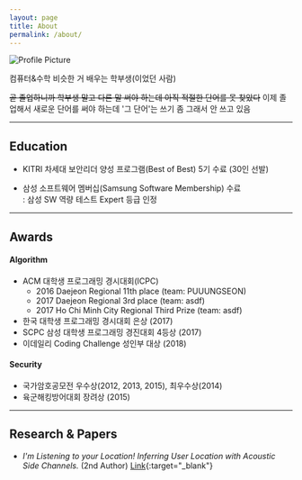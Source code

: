 ```yaml
---
layout: page
title: About
permalink: /about/
---
```


<img src="{{ site.baseurl }}/assets/profile.jpg" title="Profile Picture" class="profile">

컴퓨터&수학 비슷한 거 배우는 학부생(이었던 사람)

~~곧 졸업하니까 학부생 말고 다른 말 써야 하는데 아직 적절한 단어를 못 찾았다~~
이제 졸업해서 새로운 단어를 써야 하는데 '그 단어'는 쓰기 좀 그래서 안 쓰고 있음

---

## Education

* KITRI 차세대 보안리더 양성 프로그램(Best of Best) 5기 수료 (30인 선발)

* 삼성 소프트웨어 멤버십(Samsung Software Membership) 수료 <br>
  : 삼성 SW 역량 테스트 Expert 등급 인정

---

## Awards

#### Algorithm

* ACM 대학생 프로그래밍 경시대회(ICPC)
  * 2016 Daejeon Regional 11th place (team: PUUUNGSEON)
  * 2017 Daejeon Regional 3rd place (team: asdf)
  * 2017 Ho Chi Minh City Regional Third Prize (team: asdf)
* 한국 대학생 프로그래밍 경시대회 은상 (2017)
* SCPC 삼성 대학생 프로그래밍 경진대회 4등상 (2017)
* 이데일리 Coding Challenge 성인부 대상 (2018)

#### Security

* 국가암호공모전 우수상(2012, 2013, 2015), 최우수상(2014)
* 육군해킹방어대회 장려상 (2015)

---

## Research & Papers

* _I'm Listening to your Location! Inferring User Location with Acoustic Side Channels._ (2nd Author) [Link](https://dl.acm.org/citation.cfm?doid=3178876.3186100){:target="_blank"}

